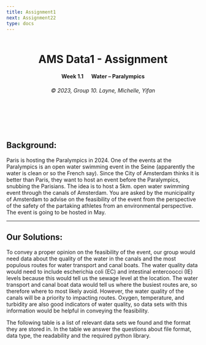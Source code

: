 ```yaml
---
title: Assignment1
next: Assignment22
type: docs
---
```


<header>
        <div style="overflow: auto;">
    </div>
    <div style="text-align: center;">
        <h1> AMS Data1 - Assignment </h1>
        <h4> Week 1.1 &emsp; Water – Paralympics</h4>
        <h6>&copy; 2023, Group 10. Layne, Michelle, Yifan</h6>     
    </div>
    <br>   
    <br>
</header>


## Background:

Paris is hosting the Paralympics in 2024. One of the events at the Paralympics is an open water swimming event in the Seine (apparently the water is clean or so the French say). Since the City of Amsterdam thinks it is better than Paris, they want to host an event before the Paralympics, snubbing the Parisians. The idea is to host a 5km. open water swimming event through the canals of Amsterdam. You are asked by the municipality of Amsterdam to advise on the feasibility of the event from the perspective of the safety of the partaking athletes from an environmental perspective. The event is going to be hosted in May. 

---

## Our Solutions:

To convey a proper opinion on the feasibility of the event, our group would need data about the quality of the water in the canals and the most populous routes for water transport and canal boats. The water quality data would need to include escherichia coli (EC) and intestinal entercoocci (IE) levels because this would tell us the sewage level at the location. The water transport and canal boat data would tell us where the busiest routes are, so therefore where to most likely avoid. However, the water quality of the canals will be a priority to impacting routes. Oxygen, temperature, and turbidity are also good indicators of water quality, so data sets with this information would be helpful in conveying the feasibility.  

 

The following table is a list of relevant data sets we found and the format they are stored in. In the table we answer the questions about file format, data type, the readability and the required python library.  

